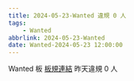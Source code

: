 ```yaml
---
title: 2024-05-23-Wanted 違規 0 人
tags:
    - Wanted
abbrlink: 2024-05-23-Wanted
date: Wanted-2024-05-23 12:00:00
---
```

Wanted 板 [板規連結](https://www.ptt.cc/bbs/Wanted/M.1608829773.A.D3B.html)
昨天違規 0 人
